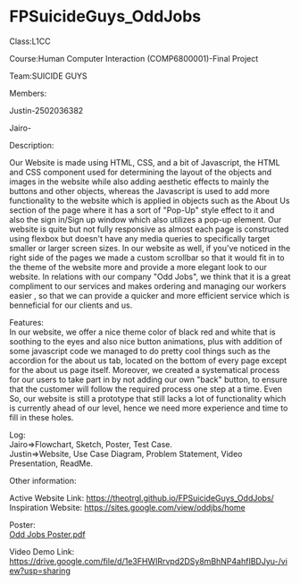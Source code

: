 # FPSuicideGuys_OddJobs
Class:L1CC


Course:Human Computer Interaction (COMP6800001)-Final Project


Team:SUICIDE GUYS


Members:

Justin-2502036382

Jairo-


Description:

Our Website is made using HTML, CSS, and a bit of Javascript, the HTML and CSS component used for determining the layout of the objects and images in the website while also adding aesthetic effects to mainly the buttons and other objects, whereas the Javascript is used to add more functionality to the website which is applied in objects such as the About Us section of the page where it has a sort of "Pop-Up" style effect to it and also the sign in/Sign up window which also utilizes a pop-up element. Our website is quite but not fully responsive as almost each page is constructed using flexbox but doesn't have any media queries to specifically target smaller or larger screen sizes. In our website as well, if you've noticed in the right side of the pages we made a custom scrollbar so that it would fit in to the theme of the website more and provide a more elegant look to our website. In relations with our company "Odd Jobs", we think that it is a great compliment to our services and makes ordering and managing our workers easier , so that we can provide a quicker and more efficient service which is benneficial for our clients and us.

Features:<br>
In our website, we offer a nice theme color of black red and white that is soothing to the eyes and also nice button animations, plus with addition of some javascript code we managed to do pretty cool things such as the accordion for the about us tab, located on the bottom of every page except for the about us page itself. Moreover, we created a systematical process for our users to take part in by not adding our own "back" button, to ensure that the customer will follow the required process one step at a time. Even So, our website is still a prototype that still lacks a lot of functionality which is currently ahead of our level, hence we need more experience and time to fill in these holes.

Log:<br>
Jairo=>Flowchart, Sketch, Poster, Test Case.<br>
Justin=>Website, Use Case Diagram, Problem Statement, Video Presentation, ReadMe.

Other information:


Active Website Link: https://theotrgl.github.io/FPSuicideGuys_OddJobs/ <br>
Inspiration Website: https://sites.google.com/view/oddjbs/home

Poster:<br>
[Odd Jobs Poster.pdf](https://github.com/Theotrgl/FPSuicideGuys_OddJobs/files/7882181/Odd.Jobs.Poster.pdf)

Video Demo Link:<br>
https://drive.google.com/file/d/1e3FHWIRrvpd2DSy8mBhNP4ahfIBDJyu-/view?usp=sharing





